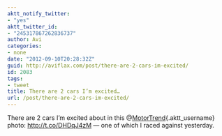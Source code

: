 ```yaml
---
aktt_notify_twitter:
- "yes"
aktt_twitter_id:
- "245317867262836737"
author: Avi
categories:
- none
date: "2012-09-10T20:28:32Z"
guid: http://aviflax.com/post/there-are-2-cars-im-excited/
id: 2083
tags:
- tweet
title: There are 2 cars I’m excited…
url: /post/there-are-2-cars-im-excited/
---
```

There are 2 cars I’m excited about in this @[MotorTrend](http://twitter.com/MotorTrend){.aktt_username} photo: <a href="http://t.co/DHDqJ4zM" rel="nofollow">http://t.co/DHDqJ4zM</a> — one of which I raced against yesterday.